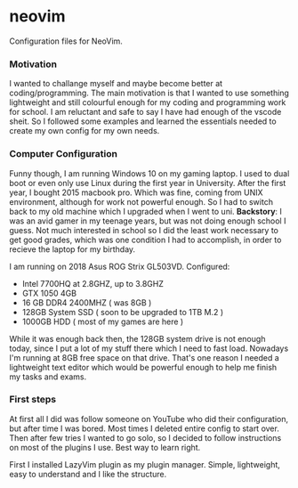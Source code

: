 # neovim
Configuration files for NeoVim.

### Motivation
I wanted to challange myself and maybe become better at coding/programming. The main motivation is that I 
wanted to use something lightweight and still colourful enough for my coding and programming work for school.
I am reluctant and safe to say I have had enough of the vscode sheit. So I followed some examples and learned the essentials needed
to create my own config for my own needs.

### Computer Configuration
Funny though, I am running Windows 10 on my gaming laptop. I used to dual boot or even only use Linux during the first year in University.
After the first year, I bought 2015 macbook pro. Which was fine, coming from UNIX environment, although for work not powerful enough.
So I had to switch back to my old machine which I upgraded when I went to uni.
**Backstory**: I was an avid gamer in my teenage years, but was not doing enough school I guess. Not much interested in school so I did the least work
necessary to get good grades, which was one condition I had to accomplish, in order to recieve the laptop for my birthday.

I am running on 2018 Asus ROG Strix GL503VD. 
Configured:
- Intel 7700HQ at 2.8GHZ, up to 3.8GHZ
- GTX 1050 4GB
- 16 GB DDR4 2400MHZ ( was 8GB )
- 128GB System SSD ( soon to be upgraded to 1TB M.2 )
- 1000GB HDD ( most of my games are here )

While it was enough back then, the 128GB system drive is not enough today, since I put a lot of my stuff there which I need to fast load.
Nowadays I'm running at 8GB free space on that drive. That's one reason I needed a lightweight text editor which would be powerful enough to 
help me finish my tasks and exams.

### First steps
At first all I did was follow someone on YouTube who did their configuration, but after time I was bored. Most times
I deleted entire config to start over. Then after few tries I wanted to go solo, so I decided to follow instructions on most of the plugins I use.
Best way to learn right.

First I installed LazyVim plugin as my plugin manager. Simple, lightweight, easy to understand and I like the structure.


